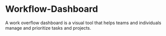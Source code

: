 # Workflow-Dashboard
A work overflow dashboard is a visual tool that helps teams and individuals manage and prioritize tasks and projects.
